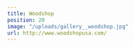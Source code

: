 ```yaml
---
title: Woodshop
position: 20
image: "/uploads/gallery__woodshop.jpg"
url: http://www.woodshopusa.com/
---
```


